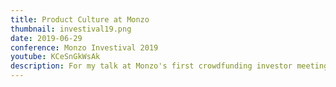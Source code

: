 ```yaml
---
title: Product Culture at Monzo
thumbnail: investival19.png
date: 2019-06-29
conference: Monzo Investival 2019
youtube: KCeSnGkWsAk
description: For my talk at Monzo's first crowdfunding investor meeting in London, I spoke about the culture in Monzo's product teams.
---
```

